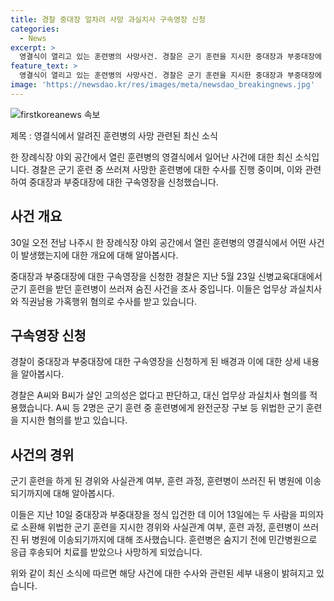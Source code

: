 ```yaml
---
title: 경찰 중대장 얼차려 사망 과실치사 구속영장 신청
categories:
  - News
excerpt: >
  영결식이 열리고 있는 훈련병의 사망사건. 경찰은 군기 훈련을 지시한 중대장과 부중대장에 대한 구속영장을 신청했다. 훈련 중 체력단련과 관련하여 혐의가 저촉되었으며, 훈련병의 숨진 뒤 병원 이송 전후 사실관계에 대한 조사가 진행 중이다. 사건은 과실치사와 직권남용 가혹행위 등으로 수사 중이며, 훈련 중 규정을 벗어난 행위가 있었다는 주장이 제기되고 있다. (150자)
feature_text: >
  영결식이 열리고 있는 훈련병의 사망사건. 경찰은 군기 훈련을 지시한 중대장과 부중대장에 대한 구속영장을 신청했다. 훈련 중 체력단련과 관련하여 혐의가 저촉되었으며, 훈련병의 숨진 뒤 병원 이송 전후 사실관계에 대한 조사가 진행 중이다. 사건은 과실치사와 직권남용 가혹행위 등으로 수사 중이며, 훈련 중 규정을 벗어난 행위가 있었다는 주장이 제기되고 있다. (150자)
image: 'https://newsdao.kr/res/images/meta/newsdao_breakingnews.jpg'
---
```


<p><img src="https://newsdao.kr/res/images/meta/newsdao_breakingnews.jpg" alt="firstkoreanews 속보" /></p>

<p>제목 : 영결식에서 알려진 훈련병의 사망 관련된 최신 소식</p>

<p>한 장례식장 야외 공간에서 열린 훈련병의 영결식에서 일어난 사건에 대한 최신 소식입니다. 경찰은 군기 훈련 중 쓰러져 사망한 훈련병에 대한 수사를 진행 중이며, 이와 관련하여 중대장과 부중대장에 대한 구속영장을 신청했습니다.</p>

<h2 data-ke-size="size26">사건 개요</h2>

<p data-ke-size="size16">30일 오전 전남 나주시 한 장례식장 야외 공간에서 열린 훈련병의 영결식에서 어떤 사건이 발생했는지에 대한 개요에 대해 알아봅시다.</p>

<p>중대장과 부중대장에 대한 구속영장을 신청한 경찰은 지난 5월 23일 신병교육대대에서 군기 훈련을 받던 훈련병이 쓰러져 숨진 사건을 조사 중입니다. 이들은 업무상 과실치사와 직권남용 가혹행위 혐의로 수사를 받고 있습니다.</p>

<h2 data-ke-size="size26">구속영장 신청</h2>

<p data-ke-size="size16">경찰이 중대장과 부중대장에 대한 구속영장을 신청하게 된 배경과 이에 대한 상세 내용을 알아봅시다.</p>

<p>경찰은 A씨와 B씨가 살인 고의성은 없다고 판단하고, 대신 업무상 과실치사 혐의를 적용했습니다. A씨 등 2명은 군기 훈련 중 훈련병에게 완전군장 구보 등 위법한 군기 훈련을 지시한 혐의를 받고 있습니다. </p>

<h2 data-ke-size="size26">사건의 경위</h2>

<p data-ke-size="size16">군기 훈련을 하게 된 경위와 사실관계 여부, 훈련 과정, 훈련병이 쓰러진 뒤 병원에 이송되기까지에 대해 알아봅시다.</p>

<p>이들은 지난 10일 중대장과 부중대장을 정식 입건한 데 이어 13일에는 두 사람을 피의자로 소환해 위법한 군기 훈련을 지시한 경위와 사실관계 여부, 훈련 과정, 훈련병이 쓰러진 뒤 병원에 이송되기까지에 대해 조사했습니다. 훈련병은 숨지기 전에 민간병원으로 응급 후송되어 치료를 받았으나 사망하게 되었습니다.</p>

<p>위와 같이 최신 소식에 따르면 해당 사건에 대한 수사와 관련된 세부 내용이 밝혀지고 있습니다.</p>


